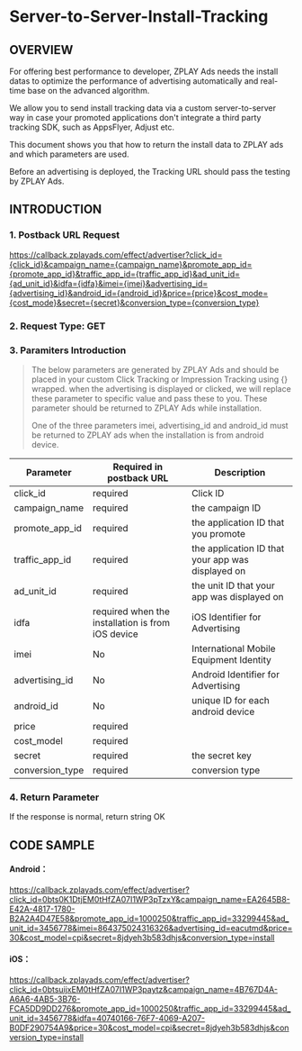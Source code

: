 # Server-to-Server-Install-Tracking
## OVERVIEW
For offering best performance to developer, ZPLAY Ads needs the install datas to optimize the performance of advertising automatically and real-time base on the advanced algorithm.

We allow you to send install tracking data via a custom server-to-server way in case your promoted applications don't integrate a third party tracking SDK, such as AppsFlyer, Adjust etc. 

This document shows you that how to return the install data to ZPLAY ads and which parameters are used.

Before an advertising is deployed, the Tracking URL should pass the testing by ZPLAY Ads.

## INTRODUCTION
### 1. Postback URL Request
https://callback.zplayads.com/effect/advertiser?click_id={click_id}&campaign_name={campaign_name}&promote_app_id={promote_app_id}&traffic_app_id={traffic_app_id}&ad_unit_id={ad_unit_id}&idfa={idfa}&imei={imei}&advertising_id={advertising_id}&android_id={android_id}&price={price}&cost_mode={cost_mode}&secret={secret}&conversion_type={conversion_type}

### 2. Request Type: GET

### 3. Paramiters Introduction 
> The below parameters are generated by ZPLAY Ads and should be placed in your custom Click Tracking or Impression Tracking using {} wrapped. when the advertising is displayed or clicked, we will replace these parameter to specific value and pass these to you. These parameter should be returned to ZPLAY Ads while installation.
> 
> One of the three parameters imei, advertising_id and android_id must be returned to ZPLAY ads when the installation is from android device.

|Parameter|Required in postback URL|Description|
|------|---|----|
|click_id|required|Click ID|
|campaign_name|required|the campaign ID|
|promote_app_id|required|the application ID that you promote|
|traffic_app_id|required|the application ID that your app was displayed on|
|ad_unit_id|required|the unit ID that your app was displayed on|
|idfa|required when the installation is from iOS device|iOS Identifier for Advertising|
|imei|No|International Mobile Equipment Identity|
|advertising_id|No|Android Identifier for Advertising|
|android_id|No|unique ID for each android device|
|price|required||
|cost_model|required||
|secret|required|the secret key|
|conversion_type|required|conversion type|

### 4. Return Parameter
If the response is normal, return string OK

## CODE SAMPLE
#### Android：
https://callback.zplayads.com/effect/advertiser?click_id=0bts0K1DtjEM0tHfZA07I1WP3pTzxY&campaign_name=EA2645B8-E42A-4817-1780-B2A2A4D47E58&promote_app_id=1000250&traffic_app_id=33299445&ad_unit_id=3456778&imei=864375024316326&advertising_id=eacutmd&price=30&cost_model=cpi&secret=8jdyeh3b583dhjs&conversion_type=install

#### iOS：
https://callback.zplayads.com/effect/advertiser?click_id=0btsuijxEM0tHfZA07I1WP3paytz&campaign_name=4B767D4A-A6A6-4AB5-3B76-FCA5DD9DD276&promote_app_id=1000250&traffic_app_id=33299445&ad_unit_id=3456778&idfa=40740166-76F7-4069-A207-B0DF290754A9&price=30&cost_model=cpi&secret=8jdyeh3b583dhjs&conversion_type=install
